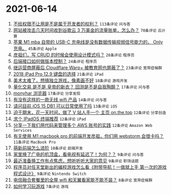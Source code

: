 # 2021-06-14

1. [不给权限不让用是不是属于开发者的权利？](https://www.v2ex.com/t/783290) `113条评论` `问与答`
1. [网站被攻击几天时间收到谷歌云 3 万美金的流量账单，怎么办？](https://www.v2ex.com/t/783287) `70条评论` `云计算`
1. [苹果 M1 mba 自带的 USB-C 充电线是没有数据传输视频信号能力的， Only 充电。](https://www.v2ex.com/t/783293) `45条评论` `Apple`
1. [彦祖们，写 CRUD 的时候会使用设计模式吗？](https://www.v2ex.com/t/783300) `28条评论` `程序员`
1. [后端接口如何做版本控制？](https://www.v2ex.com/t/783333) `24条评论` `程序员`
1. [继运营商屏蔽后 Cloudflare Warp+ 被教育网也屏蔽了？](https://www.v2ex.com/t/783276) `23条评论` `宽带症候群`
1. [2018 iPad Pro 12.9 键盘的选择](https://www.v2ex.com/t/783288) `21条评论` `iPad`
1. [美术太难了，想搞独立游戏，像素画不好](https://www.v2ex.com/t/783350) `18条评论` `游戏开发`
1. [量化交易 是不是 皇帝的新衣？ 回测是不是自我陶醉？](https://www.v2ex.com/t/783325) `17条评论` `问与答`
1. [monyhar 浏览器](https://www.v2ex.com/t/783294) `17条评论` `分享发现`
1. [有没有这样的一款无线 wifi 产品](https://www.v2ex.com/t/783306) `14条评论` `问与答`
1. [请问目前 iOS 15 DB1 可以日常使用了吗](https://www.v2ex.com/t/783346) `13条评论` `iOS`
1. [迫于期末，花一天时间，做了 V 站人手一个 主页 on.the.top](https://www.v2ex.com/t/783347) `12条评论` `分享创造`
1. [求个 IPadOS 终端推荐](https://www.v2ex.com/t/783299) `12条评论` `iPad`
1. [分享一下我们用代码来管理多个 AWS 账号的实践](https://www.v2ex.com/t/783289) `12条评论` `Amazon Web Services`
1. [有无使用 M1 macbook pro 的前端开发彦祖，你们用 webstorm 会很卡吗？](https://www.v2ex.com/t/783313) `11条评论` `MacBook Pro`
1. [萌新前端怎么进阶](https://www.v2ex.com/t/783314) `10条评论` `前端开发`
1. [家里换了广电的机顶盒，看电视有延迟了！为何？？](https://www.v2ex.com/t/783343) `9条评论` `问与答`
1. [最近准备换工作有点焦虑，想听听听大家的意见](https://www.v2ex.com/t/783337) `9条评论` `职场话题`
1. [程序员对任天堂新出的编程游戏怎么看《附带导航！一做就上手 第一次的游戏程式设计》](https://www.v2ex.com/t/783279) `9条评论` `Nintendo Switch`
1. [电信融合套餐里的全屋 wifi 和天翼看家能不能不装？](https://www.v2ex.com/t/783292) `8条评论` `宽带症候群`
1. [如何学习玩游戏](https://www.v2ex.com/t/783349) `7条评论` `游戏`
